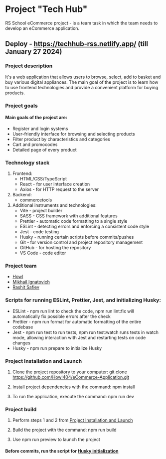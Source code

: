 # Project "Tech Hub"
RS School eCommerce project - is a team task in which the team needs to develop an eCommerce application.

## Deploy - https://techhub-rss.netlify.app/ (till January 27 2024)

### Project description
It's a web application that allows users to browse, select, add to basket and buy various digital appliances. The main goal of the project is to learn how to use frontend technologies and provide a convenient platform for buying products.

### Project goals
#### Main goals of the project are:
* Register and login systems
* User-friendly interface for browsing and selecting products
* Filter product by characteristics and categories
* Cart and promocodes
* Detailed page of every product


### Technology stack
1. Frontend:
   * HTML/CSS/TypeScript
   * React - for user interface creation
   * Axios - for HTTP request to the server
2. Backend:
   * commercetools
3. Additional instruments and technologies:
   * Vite - project builder
   * SASS - CSS framework with additional features
   * Prettier - automatic code formatting to a single style
   * ESLint - detecting errors and enforcing a consistent code style
   * Jest - code testing
   * Husky - running certain scripts before commits/pushes
   * Git - for version control and project repository management
   * GitHub - for hosting the repository
   * VS Code - code editor

### Project team
* [Howl](https://github.com/Howl404)
* [Mikhail Ignatovich](https://github.com/academeg1)
* [Rashit Safiev](https://github.com/capapa)

### Scripts for running ESLint, Prettier, Jest, and initializing Husky:
* ESLint - npm run lint to check the code, npm run lint:fix will automatically fix possible errors after the check
* Prettier - npm run format for automatic formatting of the entire codebase
* Jest - npm run test to run tests, npm run test:watch runs tests in watch mode, allowing interaction with Jest and restarting tests on code changes
* Husky - npm run prepare to initialize Husky

### Project Installation and Launch
1. Clone the project repository to your computer: git clone  https://github.com/Howl404/eCommerce-Application.git

2. Install project dependencies with the command: npm install

3. To run the application, execute the command: npm run dev

### Project build
1. Perform steps 1 and 2 from [Project Installation and Launch](#project-installation-and-launch)
   
2. Build the project with the command: npm run build
   
3. Use npm run preview to launch the project

#### Before commits, run the script for [Husky initialization](#scripts-for-running-eslint-prettier-jest-and-initializing-husky)
